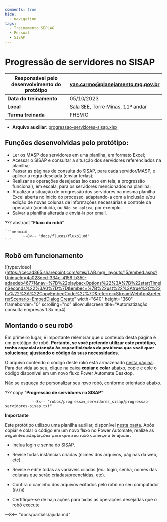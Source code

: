 ```yaml
---
comments: true
hide:
  - navigation
tags:
  - Treinamento SEPLAG
  - Pessoal
  - SISAP
---
```


# Progressão de servidores no SISAP

| **Responsável pelo desenvolvimento do protótipo**       | yan.carmo@planejamento.mg.gov.br  |
| ----------- | ------------------------------------ |
| **Data do treinamento**       | 05/10/2023 |
| **Local**    | Sala SEE, Torre Minas, 11º andar |
| **Turma treinada**       | FHEMIG  |

- **Arquivo auxiliar**: [progressao-servidores-sisap.xlsx](https://github.com/lab-mg/automatizacoes/blob/main/robos/progressao_servidores_sisap/progressao-servidores-sisap.xlsx)

## Funções desenvolvidas pelo protótipo:

- Ler os MASP dos servidores em uma planilha, em formato Excel;
- Acessar o SISAP e consultar a situação dos servidores referenciados na planilha;
- Passar as páginas de consulta do SISAP, para cada servidor/MASP, e aplicar a regra desejada (enviar teclas);
- Realizar as operações desejadas (no caso em tela, a progressão funcional), em escala, para os servidores mencionados na planilha;
- Atualizar a situação de progressão dos servidores na mesma planilha Excel aberta no início do processo, adaptando-a com a inclusão e/ou edição de novas colunas de informações necessárias e controle da operação (concluída, ou `Não se aplica`, por exemplo.
- Salvar a planilha alterada e enviá-la por email.

??? abstract "**Fluxo do robô**"

    ```mermaid
            --8<-- "docs/fluxos/fluxo1.md"
    ```

## Robô em funcionamento

![type:video](https://cecad365.sharepoint.com/sites/LAB.mg/_layouts/15/embed.aspx?UniqueId=4a028dcd-334c-4156-b350-adaedeb4677f&nav=%7B%22playbackOptions%22%3A%7B%22startTimeInSeconds%22%3A0%7D%7D&embed=%7B%22ust%22%3Atrue%2C%22hv%22%3A%22CopyEmbedCode%22%7D&referrer=StreamWebApp&referrerScenario=EmbedDialog.Create" width="640" height="360" frameborder="0" scrolling="no" allowfullscreen title="Automatização consulta empresas 1.3x.mp4)

## Montando o seu robô

Em primeiro lugar, é importante relembrar que o conteúdo desta página é um protótipo de robô. **Portanto, se você pretende utilizar este protótipo, tenha especial atenção às especificidades do problema que você quer solucionar, ajustando o código às suas necessidades.**

O arquivo contendo o código deste robô está armazenado [nesta página](https://github.com/lab-mg/automatizacoes/blob/main/robos/progressao_servidores_sisap/progressao-servidores-sisap.txt). Para dar vida ao seu, clique na caixa **copiar e colar** abaixo, copie e cole o código disponível em um novo fluxo Power Automate Desktop.

Não se esqueça de personalizar seu novo robô, conforme orientado abaixo.


??? copy "**Progressão de servidores no SISAP**"

                --8<-- "robos/progressao_servidores_sisap/progressao-servidores-sisap.txt"

**Importante**

Este protótipo utilizou uma planilha auxiliar, disponível [nesta pasta](https://github.com/lab-mg/automatizacoes/blob/main/robos/progressao_servidores_sisap/). Após copiar e colar o código em um novo fluxo no Power Automate, realize as seguintes adaptações para que seu robô começe a te ajudar:

  - Inclua login e senha do SISAP.

  - Revise todas instâncias criadas (nomes dos arquivos, páginas da web, etc).

  - Revise e edite todas as variáveis criadas (ex.: login, senha, nomes das colunas que serão criadas/preenchidas, etc).

  - Confira o caminho dos arquivos editados pelo robô no seu computador (`PATH`)

  - Certifique-se de haja ações para todas as operações desejadas que o robô execute


--8<-- "docs/partials/ajuda.md"
